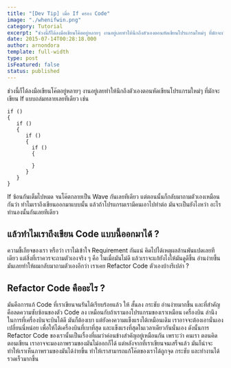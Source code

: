 ```yaml
---
title: "[Dev Tip] เมื่อ If ครอง Code"
image: "./whenifwin.png"
category: Tutorial
excerpt: "ช่วงนี้ก็ได้ลงมือเขียนโค๊ตอยู่หลายๆ งานอยู่เลยทำให้นึกถึงตัวเองตอนหัดเขียนโปรแกรมใหม่ๆ ที่มักจะเขียน If แบบถล่มทลายเลยทีเดียว"
date: 2015-07-14T00:28:18.000
author: arnondora
template: full-width
type: post
isFeatured: false
status: published
---
```


ช่วงนี้ก็ได้ลงมือเขียนโค๊ตอยู่หลายๆ งานอยู่เลยทำให้นึกถึงตัวเองตอนหัดเขียนโปรแกรมใหม่ๆ ที่มักจะเขียน If แบบถล่มทลายเลยทีเดียว เช่น

    if ()
    {
       if ()
       {
          if ()
          {
            if ()
            {

            }
          }
       }
    }

If ซ้อนกันเต็มไปหมด จนโค๊ตกลายเป็น Wave กันเลยทีเดียว แต่ตอนนั้นก็กลับมาถามตัวเองเหมือนกันว่า ทำไมเราถึงเขียนออกมาแบบนั้น แล้วถ้าโปรแกรมเรามีคนเอาไปทำต่อ มันจะเป็นยังไงหว่า อะไรทำนองนั้นกันเลยทีเดียว

## แล้วทำไมเราถึงเขียน Code แบบนี้ออกมาได้ ?
ความขี้เกียจของเรา หรือว่า เราไม่เข้าใจ Requirement กันแน่ คิดไปได้เหตุผลล้านพันแปดเลยทีเดียว แต่สิ่งที่เราควรจะถามตัวเองจริง ๆ คือ ในเมื่อมันไม่ดี แล้วเราจะแก้ยังไงให้มันดูดีขึ้น อ่านง่ายขึ้น
มันเลยทำให้ผมกลับมาถามตัวเองอีกว่า เราเคย Refactor Code ตัวเองบ้างรึเปล่า ?

## Refactor Code คืออะไร ?
มันคือการแก้ Code ที่เราเขียนจนรันได้เรียบร้อยแล้ว ให้ สั้นลง กระชับ อ่านง่ายมากขึ้น และที่สำคัญคือลดความซับซ้อนของตัว Code ลง เหมือนกับถ้าเรามองโปรแกรมของเราเหมือน เครื่องบิน ลำนึง ในการที่เครื่องบินจะบินได้ดี มันก็ต้องเบา แต่ยังคงความแข็งแรงได้เหมือนเดิม เราอาจจะต้องเอานั่นเอง เปลี่ยนนี่หน่อย เพื่อให้ได้เครื่องบินที่เบาที่สุด และแข็งแรงที่สุดในเวลาเดียวกันนั่นเอง
ดังนั้นการ Refactor Code ของเรานั้นเป็นเรื่องที่ผมว่าค่อนข้างสำคัญอยู่เหมือนกัน เพราะว่า คนเรา ตอนคิด ตอนเขียน เราอาจจะมองภาพรวมของมันไม่ออกก็ได้ แต่หลังจากที่เราเขียนจนเสร็จแล้ว มันก็น่าจะทำให้เราเห็นภาพรวมของมันได้ง่ายขึ้น ทำให้เราสามารถแก้โค๊ตของเราได้ถูกจุด กระชับ และทำงานได้รวดเร็วมากขึ้น
